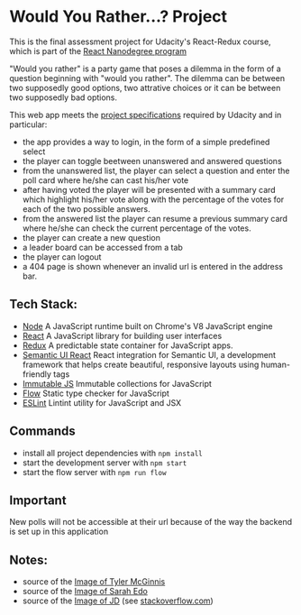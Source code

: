 # Would You Rather...? Project

This is the final assessment project for Udacity's React-Redux course, which is part of the [React Nanodegree program](https://eu.udacity.com/course/react-nanodegree--nd019)

"Would you rather" is a party game that poses a dilemma in the form of a question beginning with "would you rather". The dilemma can be between two supposedly good options, two attrative choices or it can be between two supposedly bad options.

This web app meets the [project specifications](https://review.udacity.com/#!/rubrics/1567/view) required by Udacity and in particular:
- the app provides a way to login, in the form of a simple predefined select
- the player can toggle beetween unanswered and answered questions
- from the unanswered list, the player can select a question and enter the poll card where he/she can cast his/her vote
- after having voted the player will be presented with a summary card which highlight his/her vote along with the percentage of the votes for each of the two possible answers.
- from the answered list the player can resume a previous summary card where he/she can check the current percentage of the votes.
- the player can create a new question
- a leader board can be accessed from a tab
- the player can logout
- a 404 page is shown whenever an invalid url is entered in the address bar.


## Tech Stack:
- [Node](https://nodejs.org)
  A JavaScript runtime built on Chrome's V8 JavaScript engine
- [React](https://reactjs.org/)
  A JavaScript library for building user interfaces
- [Redux](https://redux.js.org/)
  A predictable state container for JavaScript apps.
- [Semantic UI React](https://react.semantic-ui.com/)
  React integration for Semantic UI, a development framework that helps create beautiful, responsive layouts using human-friendly tags
- [Immutable JS](https://facebook.github.io/immutable-js/)
  Immutable collections for JavaScript
- [Flow](https://flow.org/)
  Static type checker for JavaScript
- [ESLint](https://eslint.org/)
  Lintint utility for JavaScript and JSX


## Commands

* install all project dependencies with `npm install`
* start the development server with `npm start`
* start the flow server with `npm run flow`


## Important
New polls will not be accessible at their url because of the way the backend is set up in this application

## Notes:
- source of the [Image of Tyler McGinnis](https://avatars.io/twitter/tylermcginnis)
- source of the [Image of Sarah Edo](https://avatars.io/twitter/sarah_edo)
- source of the [Image of JD](https://i.stack.imgur.com/vv8nD.png) (see [stackoverflow.com](https://stackoverflow.com/questions/31395381/generating-initials-avatar-with-elixir))


